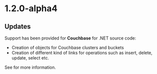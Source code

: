 # 1.2.0-alpha4

## Updates

Support has been provided for **Couchbase** for .NET source code:
- Creation of objects for Couchbase clusters and buckets
- Creation of different kind of links for operations such as insert, delete, update, select etc.

See for more information.

